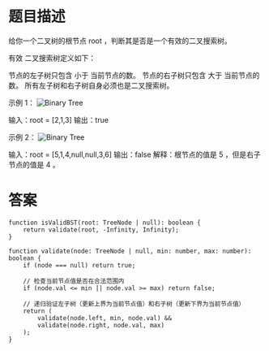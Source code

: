 # 题目描述

给你一个二叉树的根节点 root ，判断其是否是一个有效的二叉搜索树。

有效 二叉搜索树定义如下：

节点的左子树只包含 小于 当前节点的数。
节点的右子树只包含 大于 当前节点的数。
所有左子树和右子树自身必须也是二叉搜索树。
 

示例 1：
![Binary Tree](https://assets.leetcode.com/uploads/2020/12/01/tree1.jpg)

输入：root = [2,1,3]
输出：true

示例 2：
![Binary Tree](https://assets.leetcode.com/uploads/2020/12/01/tree2.jpg)

输入：root = [5,1,4,null,null,3,6]
输出：false
解释：根节点的值是 5 ，但是右子节点的值是 4 。



# 答案

```
function isValidBST(root: TreeNode | null): boolean {
    return validate(root, -Infinity, Infinity);
}

function validate(node: TreeNode | null, min: number, max: number): boolean {
    if (node === null) return true;
    
    // 检查当前节点值是否在合法范围内
    if (node.val <= min || node.val >= max) return false;
    
    // 递归验证左子树（更新上界为当前节点值）和右子树（更新下界为当前节点值）
    return (
        validate(node.left, min, node.val) &&
        validate(node.right, node.val, max)
    );
}

```